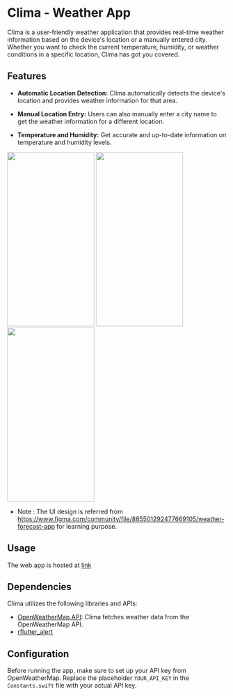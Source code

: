 # Clima - Weather App

Clima is a user-friendly weather application that provides real-time weather information based on the device's location or a manually entered city. Whether you want to check the current temperature, humidity, or weather conditions in a specific location, Clima has got you covered.

## Features

- **Automatic Location Detection:** Clima automatically detects the device's location and provides weather information for that area.

- **Manual Location Entry:** Users can also manually enter a city name to get the weather information for a different location.

- **Temperature and Humidity:** Get accurate and up-to-date information on temperature and humidity levels.

<img src="https://github.com/dshreddy/clima-flutter/assets/127737097/e7e5d9e8-7f58-4f0a-a3d5-bfb7df125d1c" width="200" height="400">
<img src="https://github.com/dshreddy/clima-flutter/assets/127737097/2149cebe-0518-4292-8191-4f6fc5b154e5" width="200" height="400">
<img src="https://github.com/dshreddy/clima-flutter/assets/127737097/f28e8edb-136e-499f-a297-c42b3a10ccf9" width="200" height="400">

- Note : The UI design is referred from https://www.figma.com/community/file/885501292477669105/weather-forecast-app for learning purpose.

## Usage

The web app is hosted at [link](https://dshreddy.github.io/clima-flutter/)

## Dependencies

Clima utilizes the following libraries and APIs:

- [OpenWeatherMap API](https://openweathermap.org/api): Clima fetches weather data from the OpenWeatherMap API.
- [rflutter_alert](https://pub.dev/packages/rflutter_alert)


## Configuration

Before running the app, make sure to set up your API key from OpenWeatherMap. Replace the placeholder `YOUR_API_KEY` in the `Constants.swift` file with your actual API key.

